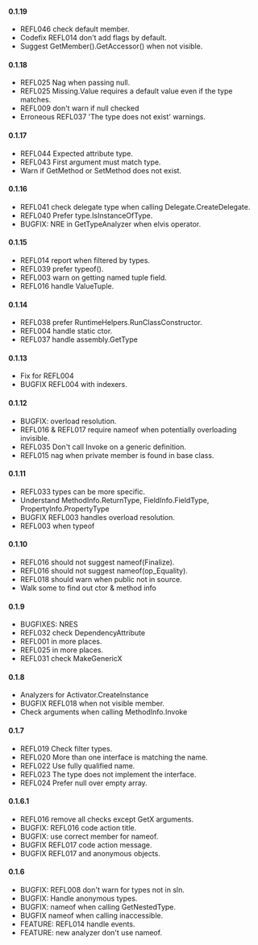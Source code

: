 #### 0.1.19
* REFL046 check default member.
* Codefix REFL014 don't add flags by default.
* Suggest GetMember().GetAccessor() when not visible.

#### 0.1.18
* REFL025 Nag when passing null.
* REFL025 Missing.Value requires a default value even if the type matches.
* REFL009 don't warn if null checked
* Erroneous REFL037 'The type does not exist' warnings. 

#### 0.1.17
* REFL044 Expected attribute type.
* REFL043 First argument must match type.
* Warn if GetMethod or SetMethod does not exist.

#### 0.1.16
* REFL041 check delegate type when calling Delegate.CreateDelegate.
* REFL040 Prefer type.IsInstanceOfType.
* BUGFIX: NRE in GetTypeAnalyzer when elvis operator.

#### 0.1.15
* REFL014 report when filtered by types.
* REFL039 prefer typeof().
* REFL003 warn on getting named tuple field.
* REFL016 handle ValueTuple.

#### 0.1.14
* REFL038 prefer RuntimeHelpers.RunClassConstructor.
* REFL004 handle static ctor.
* REFL037 handle assembly.GetType

#### 0.1.13
* Fix for REFL004
* BUGFIX REFL004 with indexers.

#### 0.1.12
* BUGFIX: overload resolution.
* REFL016 & REFL017 require nameof when potentially overloading invisible.
* REFL035 Don't call Invoke on a generic definition.
* REFL015 nag when private member is found in base class.

#### 0.1.11
* REFL033 types can be more specific.
* Understand MethodInfo.ReturnType, FieldInfo.FieldType, PropertyInfo.PropertyType
* BUGFIX REFL003 handles overload resolution.
* REFL003 when typeof

#### 0.1.10
* REFL016 should not suggest nameof(Finalize).
* REFL016 should not suggest nameof(op_Equality).
* REFL018 should warn when public not in source.
* Walk some to find out ctor & method info

#### 0.1.9
* BUGFIXES: NRES
* REFL032 check DependencyAttribute
* REFL001 in more places.
* REFL025 in more places.
* REFL031 check MakeGenericX

#### 0.1.8
* Analyzers for Activator.CreateInstance
* BUGFIX REFL018 when not visible member.
* Check arguments when calling MethodInfo.Invoke

#### 0.1.7
* REFL019 Check filter types.
* REFL020 More than one interface is matching the name.
* REFL022 Use fully qualified name.
* REFL023 The type does not implement the interface.
* REFL024 Prefer null over empty array.

#### 0.1.6.1
* REFL016 remove all checks except GetX arguments.
* BUGFIX: REFL016 code action title.
* BUGFIX: use correct member for nameof.
* BUGFIX REFL017 code action message.
* BUGFIX REFL017 and anonymous objects.

#### 0.1.6
* BUGFIX: REFL008 don't warn for types not in sln.
* BUGFIX: Handle anonymous types.
* BUGFIX: nameof when calling GetNestedType.
* BUGFIX nameof when calling inaccessible.
* FEATURE: REFL014 handle events.
* FEATURE: new analyzer don't use nameof.

